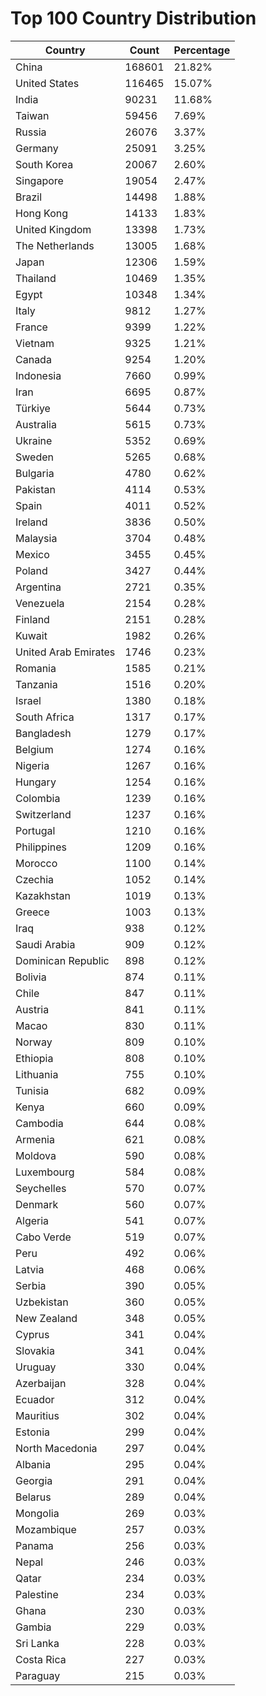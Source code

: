 # Top 100 Country Distribution
| Country | Count | Percentage |
|----|----|----|
| China | 168601 | 21.82% |
| United States | 116465 | 15.07% |
| India | 90231 | 11.68% |
| Taiwan | 59456 | 7.69% |
| Russia | 26076 | 3.37% |
| Germany | 25091 | 3.25% |
| South Korea | 20067 | 2.60% |
| Singapore | 19054 | 2.47% |
| Brazil | 14498 | 1.88% |
| Hong Kong | 14133 | 1.83% |
| United Kingdom | 13398 | 1.73% |
| The Netherlands | 13005 | 1.68% |
| Japan | 12306 | 1.59% |
| Thailand | 10469 | 1.35% |
| Egypt | 10348 | 1.34% |
| Italy | 9812 | 1.27% |
| France | 9399 | 1.22% |
| Vietnam | 9325 | 1.21% |
| Canada | 9254 | 1.20% |
| Indonesia | 7660 | 0.99% |
| Iran | 6695 | 0.87% |
| Türkiye | 5644 | 0.73% |
| Australia | 5615 | 0.73% |
| Ukraine | 5352 | 0.69% |
| Sweden | 5265 | 0.68% |
| Bulgaria | 4780 | 0.62% |
| Pakistan | 4114 | 0.53% |
| Spain | 4011 | 0.52% |
| Ireland | 3836 | 0.50% |
| Malaysia | 3704 | 0.48% |
| Mexico | 3455 | 0.45% |
| Poland | 3427 | 0.44% |
| Argentina | 2721 | 0.35% |
| Venezuela | 2154 | 0.28% |
| Finland | 2151 | 0.28% |
| Kuwait | 1982 | 0.26% |
| United Arab Emirates | 1746 | 0.23% |
| Romania | 1585 | 0.21% |
| Tanzania | 1516 | 0.20% |
| Israel | 1380 | 0.18% |
| South Africa | 1317 | 0.17% |
| Bangladesh | 1279 | 0.17% |
| Belgium | 1274 | 0.16% |
| Nigeria | 1267 | 0.16% |
| Hungary | 1254 | 0.16% |
| Colombia | 1239 | 0.16% |
| Switzerland | 1237 | 0.16% |
| Portugal | 1210 | 0.16% |
| Philippines | 1209 | 0.16% |
| Morocco | 1100 | 0.14% |
| Czechia | 1052 | 0.14% |
| Kazakhstan | 1019 | 0.13% |
| Greece | 1003 | 0.13% |
| Iraq | 938 | 0.12% |
| Saudi Arabia | 909 | 0.12% |
| Dominican Republic | 898 | 0.12% |
| Bolivia | 874 | 0.11% |
| Chile | 847 | 0.11% |
| Austria | 841 | 0.11% |
| Macao | 830 | 0.11% |
| Norway | 809 | 0.10% |
| Ethiopia | 808 | 0.10% |
| Lithuania | 755 | 0.10% |
| Tunisia | 682 | 0.09% |
| Kenya | 660 | 0.09% |
| Cambodia | 644 | 0.08% |
| Armenia | 621 | 0.08% |
| Moldova | 590 | 0.08% |
| Luxembourg | 584 | 0.08% |
| Seychelles | 570 | 0.07% |
| Denmark | 560 | 0.07% |
| Algeria | 541 | 0.07% |
| Cabo Verde | 519 | 0.07% |
| Peru | 492 | 0.06% |
| Latvia | 468 | 0.06% |
| Serbia | 390 | 0.05% |
| Uzbekistan | 360 | 0.05% |
| New Zealand | 348 | 0.05% |
| Cyprus | 341 | 0.04% |
| Slovakia | 341 | 0.04% |
| Uruguay | 330 | 0.04% |
| Azerbaijan | 328 | 0.04% |
| Ecuador | 312 | 0.04% |
| Mauritius | 302 | 0.04% |
| Estonia | 299 | 0.04% |
| North Macedonia | 297 | 0.04% |
| Albania | 295 | 0.04% |
| Georgia | 291 | 0.04% |
| Belarus | 289 | 0.04% |
| Mongolia | 269 | 0.03% |
| Mozambique | 257 | 0.03% |
| Panama | 256 | 0.03% |
| Nepal | 246 | 0.03% |
| Qatar | 234 | 0.03% |
| Palestine | 234 | 0.03% |
| Ghana | 230 | 0.03% |
| Gambia | 229 | 0.03% |
| Sri Lanka | 228 | 0.03% |
| Costa Rica | 227 | 0.03% |
| Paraguay | 215 | 0.03% |
